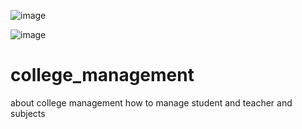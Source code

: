 ![image](https://github.com/user-attachments/assets/074265be-a0af-4141-8bb1-2dac01824e29)

![image](https://github.com/user-attachments/assets/146f5043-70ec-4524-b929-51b924758e4d)
# college_management
about college management how to manage student and teacher and subjects

